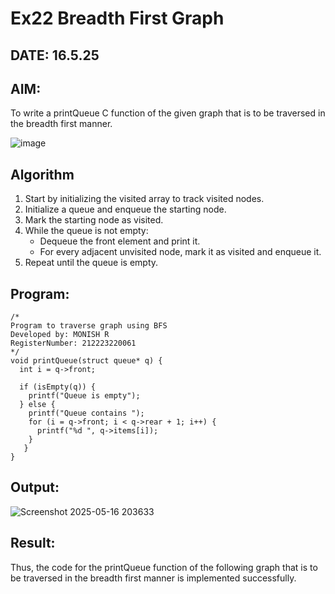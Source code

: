 # Ex22 Breadth First Graph
## DATE: 16.5.25
## AIM:
To write a printQueue C function of the given graph that is to be traversed in the breadth first manner.

![image](https://github.com/user-attachments/assets/f483f48c-6af0-4027-a993-01c108a50933)


## Algorithm
1. Start by initializing the visited array to track visited nodes.
2. Initialize a queue and enqueue the starting node.
3. Mark the starting node as visited.
4. While the queue is not empty:
   - Dequeue the front element and print it.
   - For every adjacent unvisited node, mark it as visited and enqueue it.
5. Repeat until the queue is empty.   

## Program:
```
/*
Program to traverse graph using BFS
Developed by: MONISH R
RegisterNumber: 212223220061 
*/
void printQueue(struct queue* q) {
  int i = q->front;
 
  if (isEmpty(q)) {
    printf("Queue is empty");
  } else { 
    printf("Queue contains ");
    for (i = q->front; i < q->rear + 1; i++) {
      printf("%d ", q->items[i]);
    }
   }
}
```

## Output:

![Screenshot 2025-05-16 203633](https://github.com/user-attachments/assets/ab2ec6ad-eec7-4752-b031-5ad64a120f34)


## Result:
Thus, the code for the printQueue function of the following graph that is to be traversed in the breadth first manner is implemented successfully.
